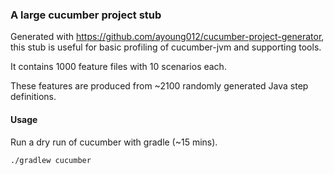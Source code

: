 ### A large cucumber project stub

Generated with https://github.com/ayoung012/cucumber-project-generator, this stub is useful for basic profiling of
cucumber-jvm and supporting tools.

It contains 1000 feature files with 10 scenarios each.

These features are produced from ~2100 randomly generated Java step definitions.

#### Usage
Run a dry run of cucumber with gradle (~15 mins).
```
./gradlew cucumber
```
